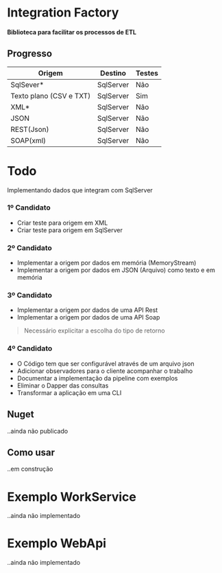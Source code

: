 # Integration Factory
#### Biblioteca para facilitar os processos de ETL

## Progresso

Origem | Destino | Testes 
------ | ------- | ----- 
SqlSever* | SqlServer | Não 
Texto plano (CSV e TXT) | SqlServer | Sim 
XML* | SqlServer | Não 
JSON | SqlServer | Não 
REST(Json) | SqlServer | Não 
SOAP(xml) | SqlServer | Não 

# Todo
Implementando dados que integram com SqlServer
### 1º Candidato
* Criar teste para origem em XML
* Criar teste para origem em SqlServer

### 2º Candidato
* Implementar a origem por dados em memória (MemoryStream)
* Implementar a origem por dados em JSON (Arquivo)
como texto e em memória

### 3º Candidato
* Implementar a origem por dados de uma API Rest
* Implementar a origem por dados de uma API
Soap
> 
> Necessário explicitar a escolha do tipo de retorno

### 4º Candidato
* O Código tem que ser configurável através de um arquivo json
* Adicionar observadores para o cliente acompanhar o trabalho
* Documentar a implementação da pipeline com exemplos
* Eliminar o Dapper das consultas
* Transformar a aplicação em uma CLI


## Nuget
..ainda não publicado

## Como usar
..em construção

# Exemplo WorkService
..ainda não implementado

# Exemplo WebApi
..ainda não implementado
